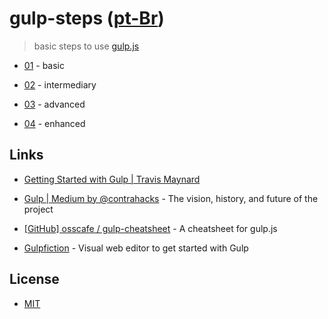 # gulp-steps ([pt-Br](README.pt-Br.md))

> basic steps to use [gulp.js](http://gulpjs.com/)

* [01](01) - basic

* [02](02) - intermediary

* [03](03) - advanced

* [04](04) - enhanced


## Links

* [Getting Started with Gulp | Travis Maynard](https://travismaynard.com/writing/getting-started-with-gulp)

* [Gulp | Medium by @contrahacks](https://medium.com/@contrahacks/gulp-3828e8126466) - The vision, history, and future of the project

* [[GitHub] osscafe / gulp-cheatsheet](https://github.com/osscafe/gulp-cheatsheet) - A cheatsheet for gulp.js

* [Gulpfiction](http://gulpfiction.divshot.io/) - Visual web editor to get started with Gulp


## License

- [MIT](LICENSE)
